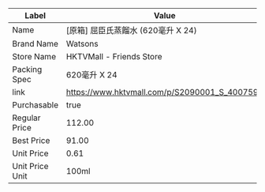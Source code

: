 | Label           | Value                                         |
| --------------- | --------------------------------------------- |
| Name            | [原箱] 屈臣氏蒸餾水 (620毫升 X 24)                      |
| Brand Name      | Watsons                                       |
| Store Name      | HKTVMall - Friends Store                      |
| Packing Spec    | 620毫升 X 24                                    |
| link            | https://www.hktvmall.com/p/S2090001_S_400759P |
| Purchasable     | true                                          |
| Regular Price   | 112.00                                        |
| Best Price      | 91.00                                         |
| Unit Price      | 0.61                                          |
| Unit Price Unit | 100ml                                         |
